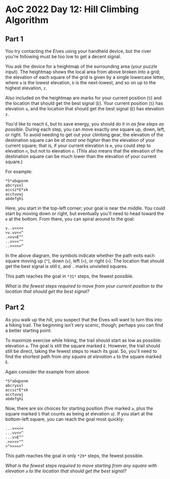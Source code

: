 # AoC 2022 Day 12: Hill Climbing Algorithm

## Part 1

You try contacting the Elves using your handheld device, but the river you're following must be too low to get a decent signal.


You ask the device for a heightmap of the surrounding area (your puzzle input). The heightmap shows the local area from above broken into a grid; the elevation of each square of the grid is given by a single lowercase letter, where `a` is the lowest elevation, `b` is the next-lowest, and so on up to the highest elevation, `z`.


Also included on the heightmap are marks for your current position (`S`) and the location that should get the best signal (`E`). Your current position (`S`) has elevation `a`, and the location that should get the best signal (`E`) has elevation `z`.


You'd like to reach `E`, but to save energy, you should do it in *as few steps as possible*. During each step, you can move exactly one square up, down, left, or right. To avoid needing to get out your climbing gear, the elevation of the destination square can be *at most one higher* than the elevation of your current square; that is, if your current elevation is `m`, you could step to elevation `n`, but not to elevation `o`. (This also means that the elevation of the destination square can be much lower than the elevation of your current square.)


For example:



```
*S*abqponm
abcryxxl
accsz*E*xk
acctuvwj
abdefghi

```

Here, you start in the top-left corner; your goal is near the middle. You could start by moving down or right, but eventually you'll need to head toward the `e` at the bottom. From there, you can spiral around to the goal:



```
v..v<<<<
>v.vv<<^
.>vv>E^^
..v>>>^^
..>>>>>^

```

In the above diagram, the symbols indicate whether the path exits each square moving up (`^`), down (`v`), left (`<`), or right (`>`). The location that should get the best signal is still `E`, and `.` marks unvisited squares.


This path reaches the goal in `*31*` steps, the fewest possible.


*What is the fewest steps required to move from your current position to the location that should get the best signal?*

## Part 2

As you walk up the hill, you suspect that the Elves will want to turn this into a hiking trail. The beginning isn't very scenic, though; perhaps you can find a better starting point.


To maximize exercise while hiking, the trail should start as low as possible: elevation `a`. The goal is still the square marked `E`. However, the trail should still be direct, taking the fewest steps to reach its goal. So, you'll need to find the shortest path from *any square at elevation `a`* to the square marked `E`.


Again consider the example from above:



```
*S*abqponm
abcryxxl
accsz*E*xk
acctuvwj
abdefghi

```

Now, there are six choices for starting position (five marked `a`, plus the square marked `S` that counts as being at elevation `a`). If you start at the bottom-left square, you can reach the goal most quickly:



```
...v<<<<
...vv<<^
...v>E^^
.>v>>>^^
>^>>>>>^

```

This path reaches the goal in only `*29*` steps, the fewest possible.


*What is the fewest steps required to move starting from any square with elevation `a` to the location that should get the best signal?*